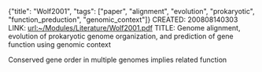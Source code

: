 {"title": "Wolf2001", "tags": ["paper", "alignment", "evolution", "prokaryotic", "function_preduction", "genomic_context"]}
CREATED: 200808140303
LINK: <url:~/Modules/Literature/Wolf2001.pdf>
TITLE: Genome alignment, evolution of prokaryotic genome organization, and
prediction of gene function using genomic context

Conserved gene order in multiple genomes implies related function
